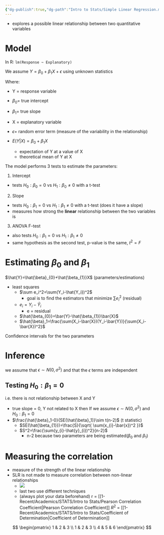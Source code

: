 ```yaml
---
{"dg-publish":true,"dg-path":"Intro to Stats/Simple Linear Regression.md","permalink":"/intro-to-stats/simple-linear-regression/","created":"2024-04-05T13:32:30.615-04:00","updated":"2025-07-07T17:21:02.478-04:00"}
---
```


- explores a possible linear relationship between two quantitative variables 
# Model
In R: `lm(Response ~ Explanatory)`

We assume $Y=\beta_{0}+\beta_{1}X+\epsilon$ using unknown statistics

Where:
- Y = response variable
- $\beta_{0}=$ true intercept
- $\beta_{1}=$ true slope
- X = explanatory variable
- $\epsilon=$ random error term (measure of the variability in the relationship)

- $E(Y|X)=\beta_{0}+\beta_{1}X$
	- expectation of Y at a value of X
	- theoretical mean of Y at X


The model performs 3 tests to estimate the parameters:
1. Intercept
- tests $H_{0}:\beta_{ 0}=0$ vs $H_{1}:\beta_{0}\neq 0$ with a t-test
2. Slope
- tests $H_{0}:\beta_{1}=0$ vs $H_{1}:\beta_{1}\neq0$ with a t-test (does it have a slope)
- measures how strong the **linear** relationship between the two variables is
3. ANOVA F-test 
- also tests $H_{0}:\beta_{1}=0$ vs $H_{1}:\beta_{1}\neq 0$ 
- same hypothesis as the second test, p-value is the same, $t^2=F$
# Estimating $\beta_{0}$ and $\beta_{1}$
$\hat{Y}=\hat{\beta}_{0}+\hat{\beta_{1}}X$ (parameters/estimations)
- least squares
	- $\sum e_i^2=\sum(Y_i-\hat{Y_i})^2$
		- goal is to find the estimators that minimize $\sum e_{i}^2$ (residual)
	- $e_{i}=Y_{i}-\hat{Y}_{i}$
		- e = residual
	- $\hat{\beta_{0}}=\bar{Y}-\hat{\beta_{1}}\bar{X}$
	- $\hat{\beta}_1=\frac{\sum(X_i-\bar{X})(Y_i-\bar{Y})}{\sum(X_i-\bar{X})^2}$ 

Confidence intervals for the two parameters
# Inference
we assume that $\epsilon \sim N(0,\sigma^2)$ and that the $\epsilon$ terms are independent
## Testing $H_{0}:\beta_{1}=0$
i.e. there is not relationship between X and Y
- true slope = 0, Y not related to X then
If we assume $\epsilon \sim N(0,\sigma^2)$ and $H_{0}:\beta_{1}=0$
- $\frac{\hat{\beta}_1-0}{SE(\hat{\beta}_1)}\sim t(n-2)$ (t statistic)
	- $SE(\hat{\beta_{1}})=\frac{S}{\sqrt{ \sum(x_{i}-\bar{x})^2 }}$
	- $S^2=\frac{\sum(y_{i}-\hat{y}_{i})^2}{n-2}$
		- n-2 because two parameters are being estimated($\beta_{0}$ and $\beta_{1}$)
# Measuring the correlation
- measure of the strength of the linear relationship 
- SLR is not made to measure correlation between non-linear relationships
	- ![](https://i.imgur.com/5IrWEtw.png)
	- last two use different techniques
	- (always plot your data beforehand)
r = [[1-Recent/Academics/STATS/Intro to Stats/Pearson Correlation Coefficient\|Pearson Correlation Coefficient]]
$R^2$ =  [[1-Recent/Academics/STATS/Intro to Stats/Coefficient of Determination\|Coefficient of Determination]]


$$
\begin{pmatrix}
1  & 2  & 3 \\
1  & 2  & 3  \\
4 & 5 & 6
\end{pmatrix}
$$
